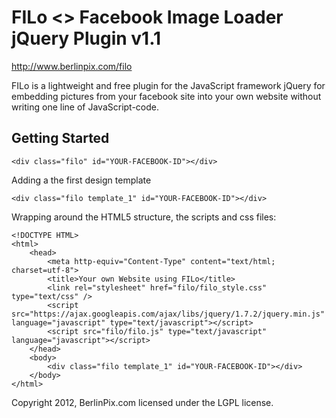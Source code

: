 # FILo <> Facebook Image Loader jQuery Plugin v1.1
http://www.berlinpix.com/filo

FILo is a lightweight and free plugin for the JavaScript framework jQuery for embedding pictures from your facebook site into your own website without writing one line of JavaScript-code.

## Getting Started

	<div class="filo" id="YOUR-FACEBOOK-ID"></div>

Adding a the first design template

	<div class="filo template_1" id="YOUR-FACEBOOK-ID"></div>

Wrapping around the HTML5 structure, the scripts and css files:

	<!DOCTYPE HTML>
	<html>
		<head>
			<meta http-equiv="Content-Type" content="text/html; charset=utf-8">
			<title>Your own Website using FILo</title>
			<link rel="stylesheet" href="filo/filo_style.css" type="text/css" />
			<script src="https://ajax.googleapis.com/ajax/libs/jquery/1.7.2/jquery.min.js" language="javascript" type="text/javascript"></script>
			<script src="filo/filo.js" type="text/javascript" language="javascript"></script>
		</head>
		<body>
			<div class="filo template_1" id="YOUR-FACEBOOK-ID"></div>
		</body>
	</html>
 
Copyright 2012, BerlinPix.com
licensed under the LGPL license.

